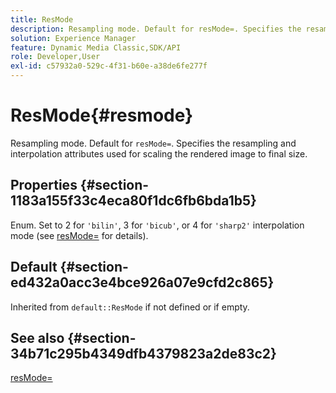 ```yaml
---
title: ResMode
description: Resampling mode. Default for resMode=. Specifies the resampling and interpolation attributes used for scaling the rendered image to final size.
solution: Experience Manager
feature: Dynamic Media Classic,SDK/API
role: Developer,User
exl-id: c57932a0-529c-4f31-b60e-a38de6fe277f
---
```

# ResMode{#resmode}

Resampling mode. Default for `resMode=`. Specifies the resampling and interpolation attributes used for scaling the rendered image to final size.

## Properties {#section-1183a155f33c4eca80f1dc6fb6bda1b5}

Enum. Set to 2 for `'bilin'`, 3 for `'bicub'`, or 4 for `'sharp2'` interpolation mode (see [resMode=](/help/aem-is-ir-api/ir-api/http-protocol/image-rendering-api-ref/c-ir-http-protocol-ref/c-ir-http-protocol-command-reference/r-ir-http-resmode.md) for details).

## Default {#section-ed432a0acc3e4bce926a07e9cfd2c865}

Inherited from `default::ResMode` if not defined or if empty.

## See also {#section-34b71c295b4349dfb4379823a2de83c2}

[resMode=](../../../../../ir-api/http-protocol/image-rendering-api-ref/c-ir-http-protocol-ref/c-ir-http-protocol-command-reference/r-ir-http-resmode.md#reference-851a5b636f8948cfb11456c9b7dab0d3)
